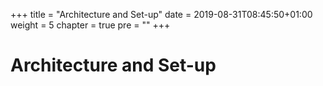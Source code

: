 +++
title = "Architecture and Set-up"
date = 2019-08-31T08:45:50+01:00
weight = 5
chapter = true
pre = "<b></b>"
+++

# Architecture and Set-up